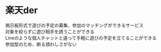 # 楽天der
掲示板形式で遊びの予定の募集、参加のマッチングができるサービス  
対象を絞らずに遊び相手を誘うことができる  
Lineのような個人チャットと違って手軽に遊びの予定を立てることができる  
参加型のため、断る煩わしさがない  


